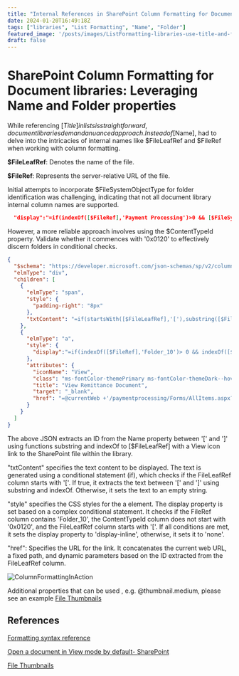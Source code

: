 ```yaml
---
title: "Internal References in SharePoint Column Formatting for Document libraries: leveraging Name and Folder properties"
date: 2024-01-20T16:49:18Z
tags: ["libraries", "List Formatting", "Name", "Folder"]
featured_image: '/posts/images/ListFormatting-libraries-use-title-and-folder/Screenshot.png'
draft: false
---
```


# SharePoint Column Formatting for Document libraries: Leveraging Name and Folder properties

While referencing [$Title] in lists is straightforward, document libraries demand a nuanced approach. Instead of [$Name], had to delve into the intricacies of internal names like $FileLeafRef and $FileRef when working with column formatting.

**$FileLeafRef**: Denotes the name of the file.

**$FileRef**: Represents the server-relative URL of the file.

Initial attempts to incorporate $FileSystemObjectType for folder identification was challenging, indicating that not all document library internal column names are supported.

```json
  "display":"=if(indexOf([$FileRef],'Payment Processing')>0 && [$FileSystemObjectType]!='Folder','display-inline','none')"
```

However, a more reliable approach involves using the $ContentTypeId property. Validate whether it commences with '0x0120' to effectively discern folders in conditional checks.

```json
{
  "$schema": "https://developer.microsoft.com/json-schemas/sp/v2/column-formatting.schema.json",
  "elmType": "div",
  "children": [
    {
      "elmType": "span",
      "style": {
        "padding-right": "8px"
      },
      "txtContent": "=if(startsWith([$FileLeafRef],'['),substring([$FileLeafRef],1,indexOf([$FileLeafRef],']')),'')"
    },
    {
      "elmType": "a",
      "style": {
        "display":"=if(indexOf([$FileRef],'Folder_10')> 0 && indexOf([$ContentTypeId],'0x0120') < 0 && startsWith([$FileLeafRef],'[') ,'display-inline','none')"
      },
      "attributes": {
        "iconName": "View",
        "class": "ms-fontColor-themePrimary ms-fontColor-themeDark--hover",
        "title": "View Remittance Document",
        "target": "_blank",
        "href": "=@currentWeb +'/paymentprocessing/Forms/AllItems.aspx?q=listitemid%3A' + substring([$FileLeafRef],1,indexOf([$FileLeafRef],']'))  +'&view=7'"
      }
    }
  ]
}
```

The above JSON extracts an ID from the Name property between '[' and ']' using functions substring and indexOf to [$FileLeafRef] with a View icon link to the SharePoint file within the library. 

"txtContent" specifies the text content to be displayed. The text is generated using a conditional statement (if), which checks if the FileLeafRef column starts with '['. If true, it extracts the text between '[' and ']' using substring and indexOf. Otherwise, it sets the text to an empty string.

"style" specifies the CSS styles for the a element. The display property is set based on a complex conditional statement. It checks if the FileRef column contains 'Folder_10', the ContentTypeId column does not start with '0x0120', and the FileLeafRef column starts with '['. If all conditions are met, it sets the display property to 'display-inline', otherwise, it sets it to 'none'.

"href": Specifies the URL for the link. It concatenates the current web URL, a fixed path, and dynamic parameters based on the ID extracted from the FileLeafRef column.

![ColumnFormattingInAction](../images/ListFormatting-libraries-use-title-and-folder/Sample.gif)

Additional properties that can be used , e.g. @thumbnail.medium, please see an example [File Thumbnails](https://github.com/pnp/List-Formatting/tree/master/column-samples/file-thumbnail)

## References

[Formatting syntax reference](https://learn.microsoft.com/en-us/sharepoint/dev/declarative-customization/formatting-syntax-reference?wt.mc_id=MVP_308367)

[Open a document in View mode by default- SharePoint](https://answers.microsoft.com/en-us/msoffice/forum/all/open-a-document-in-view-mode-by-default-sharepoint/dc13abe1-97f7-4d1d-83c2-4d97e65d802e?wt.mc_id=MVP_308367)

[File Thumbnails](https://github.com/pnp/List-Formatting/tree/master/column-samples/file-thumbnail?wt.mc_id=MVP_308367)
